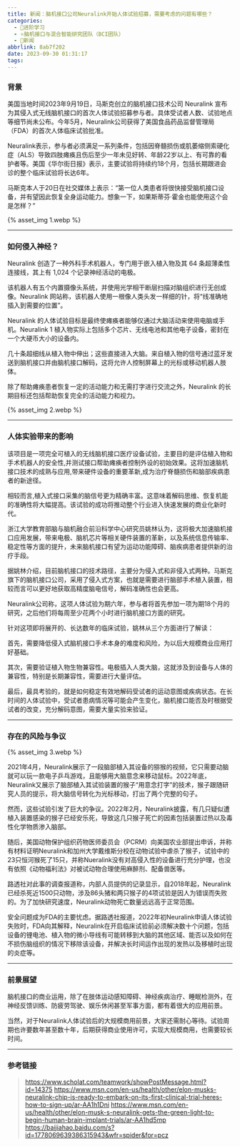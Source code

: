 ```yaml
---
title: 新闻：脑机接口公司Neuralink开始人体试验招募，需要考虑的问题有哪些？
categories:
  - 🌙进阶学习
  - ⭐脑机接口与混合智能研究团队（BCI团队）
  - 💫新闻
abbrlink: 8ab7f202
date: 2023-09-30 01:31:17
tags:
---
```


### 背景

美国当地时间2023年9月19日，马斯克创立的脑机接口技术公司 Neuralink 宣布为其侵入式无线脑机接口的首次人体试验招募参与者。具体受试者人数、试验地点等细节尚未公布。今年5月，Neuralink公司获得了美国食品药品监督管理局（FDA）的首次人体临床试验批准。

Neuralink表示，参与者必须满足一系列条件，包括因脊髓损伤或肌萎缩侧索硬化症（ALS）导致四肢瘫痪且伤后至少一年未见好转、年龄22岁以上、有可靠的看护者等。美国《华尔街日报》表示，主要试验将持续约18个月，包括长期跟进会诊的整个临床试验将长达6年。

马斯克本人于20日在社交媒体上表示：“第一位人类患者将很快接受脑机接口设备，并有望因此恢复全身运动能力。想象一下，如果斯蒂芬·霍金也能使用这个会是怎样？”

{% asset_img 1.webp %}

<!--more-->

***

### 如何侵入神经？

Neuralink 创造了一种外科手术机器人，专门用于嵌入植入物及其 64 条超薄柔性连接线，其上有 1,024 个记录神经活动的电极。

该机器人有五个内置摄像头系统，并使用光学相干断层扫描对脑组织进行无创成像。Neuralink 网站称，该机器人使用一根像人类头发一样细的针，将“线准确地插入到需要的位置”。

Neuralink 的人体试验目标是最终使瘫痪者能够仅通过大脑活动来使用电脑或手机。Neuralink 1 植入物实际上包括多个芯片、无线电池和其他电子设备，密封在一个大硬币大小的设备内。

几十条超细线从植入物中伸出；这些直接进入大脑。来自植入物的信号通过蓝牙发送到脑机接口并由脑机接口解码，这将允许人控制屏幕上的光标或移动机器人肢体。

除了帮助瘫痪患者恢复一定的活动能力和无需打字进行交流之外，Neuralink 的长期目标还包括帮助恢复完全的活动能力和视力。

{% asset_img 2.webp %}

***

### 人体实验带来的影响

该项目是一项完全可植入的无线脑机接口医疗设备试验，主要目的是评估植入物和手术机器人的安全性,并测试接口帮助瘫痪者控制外设的初始效果。这将加速脑机接口技术的成熟与应用,带来硬件设备的重要革新,成为治疗脊髓损伤和脑部疾病患者的新途径。

相较而言,植入式接口采集的脑信号更为精确丰富。这意味着解码思维、恢复机能的准确性将大幅提高。该试验的成功将推动整个行业进入快速发展的商业化新时代。

浙江大学教育部脑与脑机融合前沿科学中心研究员姚林认为，这将极大加速脑机接口应用发展，带来电极、脑机芯片等相关硬件装置的革新，以及系统信息传输率、稳定性等方面的提升，未来脑机接口有望为运动功能障碍、脑疾病患者提供新的治疗手段。

据姚林介绍，目前脑机接口的技术路径，主要分为侵入式和非侵入式两种。马斯克旗下的脑机接口公司，采用了侵入式方案，也就是需要进行脑部手术植入装置，相较而言可以更好地获取高精度脑电信号，解码准确性也会更高。

Neuralink公司称，这项人体试验为期六年，参与者将首先参加一项为期18个月的研究，之后他们将每周至少花两个小时进行脑机接口方面的研究。

针对这项即将展开的、长达数年的临床试验，姚林从三个方面进行了解读：

首先，需要降低侵入式脑机接口手术本身的难度和风险，为以后大规模商业应用打好基础。

其次，需要验证植入物生物兼容性。电极插入人类大脑，这就涉及到设备与人体的兼容性，特别是长期兼容性，需要进行大量评估。

最后，最具考验的，就是如何稳定有效地解码受试者的运动意图或疾病状态。在长时间的人体试验中，受试者患病情况等可能会产生变化，脑机接口能否及时根据受试者的改变，充分解码意图，需要大量实验来验证。

***

### 存在的风险与争议

{% asset_img 3.webp %}

2021年4月，Neuralink展示了一段脑部植入其设备的猕猴的视频，它只需要动脑就可以玩一款电子乒乓游戏，且能够用大脑意念来移动鼠标。2022年底，Neuralink又展示了脑部植入其试验装置的猴子“用意念打字”的技术，猴子跟随研究人员的提示，将大脑信号转化为光标移动，打出了两个完整的句子。

然而，这些试验引发了巨大的争议。2022年2月，Neuralink披露，有几只疑似遭植入装置感染的猴子已经安乐死，导致这几只猴子死亡的因素包括装置过热以及毒性化学物质渗入脑部。

随后，美国动物保护组织药物医师委员会（PCRM）向美国农业部提出申诉，并称有材料证明Neuralink和加州大学戴维斯分校在动物试验中虐杀了猴子，试验中的23只恒河猴死了15只，并称Nueralink没有对高侵入性的设备进行充分护理，也没有依照《动物福利法》对被试动物合理使用麻醉剂、配备兽医等。

路透社对此事的调查报道称，内部人员提供的记录显示，自2018年起，Neuralink已经杀死近1500只动物，涉及86头猪和两只猴子的4项试验是因人为错误而失败的。为了加快研究速度，Neuralink动物死亡数量远远高于正常范围。

安全问题成为FDA的主要忧虑。据路透社报道，2022年初Neuralink申请人体试验失败时，FDA向其解释，Neuralink在开启临床试验前必须解决数十个问题，包括设备的锂电池、植入物的微小导线有可能转移到大脑的其他区域、能否以及如何在不损伤脑组织的情况下移除该设备，并解决长时间运作出现的发热以及移植时出现的炎症等。

***

### 前景展望

脑机接口的商业运用，除了在肢体运动感知障碍、神经疾病治疗、睡眠检测外，在神经反馈训练、防疲劳驾驶、娱乐休闲甚至军事方面，都有着很大的应用前景。

当然，对于Neuralink人体试验后的大规模商用前景，大家还需耐心等待。试验周期也许要数年甚至数十年，后期获得商业使用许可，实现大规模商用，也需要较长时间。

***

### 参考链接

> <https://www.scholat.com/teamwork/showPostMessage.html?id=14375>
> <https://www.msn.com/en-us/health/other/elon-musks-neuralink-chip-is-ready-to-embark-on-its-first-clinical-trial-heres-how-to-sign-up/ar-AA1h1Dni>
> <https://www.msn.com/en-us/health/other/elon-musk-s-neuralink-gets-the-green-light-to-begin-human-brain-implant-trials/ar-AA1hd5mp>
> <https://baijiahao.baidu.com/s?id=1778069639386315943&wfr=spider&for=pcz>
